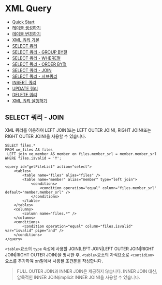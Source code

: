 # XML Query

<!-- index start -->

- [Quick Start](/)
- [테이블 생성하기](01_create_schema/)
- [테이블 변경하기](02_alter_schema/)
- [XML 쿼리 기본](03_xml_query/)
- [SELECT 쿼리](04_select_query_basic/)
- [SELECT 쿼리 - GROUP BY절](05_select_query_with_groupby/)
- [SELECT 쿼리 - WHERE절](06_select_query_with_where/)
- [SELECT 쿼리 - ORDER BY절](07_select_query_with_navigation/)
- [SELECT 쿼리 - JOIN](08_select_query_with_join/)
- [SELECT 쿼리 - 서브쿼리](09_select_query_with_subquery/)
- [INSERT 쿼리](10_insert_query/)
- [UPDATE 쿼리](11_update_query/)
- [DELETE 쿼리](12_delete_query/)
- [XML 쿼리 실행하기](13_execute_query/)

<!-- index end -->

## SELECT 쿼리 - JOIN

XML 쿼리를 이용하여 LEFT JOIN(또는 LEFT OUTER JOIN), RIGHT JOIN(또는 RIGHT OUTER JOIN)을 사용할 수 있습니다.

```
SELECT files.* 
FROM xe_files AS files 
 LEFT join xe_member AS member on files.member_srl = member.member_srl
WHERE files.isvalid = 'Y';
```

```
<query id="getFileList" action="select">
    <tables>
        <table name="files" alias="files" />
        <table name="member" alias="member" type="left join">
            <conditions>
                <condition operation="equal" column="files.member_srl" default="member.member_srl" />
            </conditions>
        </table>
    </tables>
    <columns>
        <column name="files.*" />
    </columns>
    <conditions>
        <condition operation="equal" column="files.isvalid" var="isvalid" pipe="and" />
    </conditions>
</query>
```

`<table>`요소의 `type` 속성에 사용할 JOIN(LEFT JOIN|LEFT OUTER JOIN|RIGHT JOIN|RIGHT OUTER JOIN)을 명시한 후, `<table>`요소의 자식요소로 `<contidion>`요소를 추가하여 on절에서 사용될 조건문을 작성합니다.

> FULL OUTER JOIN과 INNER JOIN은 제공하지 않습니다. INNER JOIN 대신, 암묵적인 INNER JOIN(implicit INNER JOIN)을 사용할 수 있습니다.



